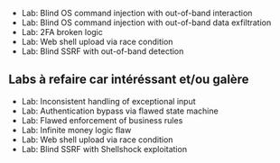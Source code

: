 - Lab: Blind OS command injection with out-of-band interaction
- Lab: Blind OS command injection with out-of-band data exfiltration
- Lab: 2FA broken logic
- Lab: Web shell upload via race condition
- Lab: Blind SSRF with out-of-band detection


## Labs à refaire car intéréssant et/ou galère
- Lab: Inconsistent handling of exceptional input
- Lab: Authentication bypass via flawed state machine
- Lab: Flawed enforcement of business rules
- Lab: Infinite money logic flaw
- Lab: Web shell upload via race condition
- Lab: Blind SSRF with Shellshock exploitation